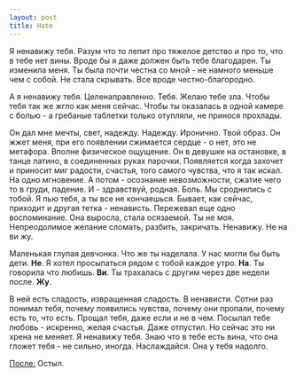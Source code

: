 ```yaml
--- 
layout: post
title: Hate
---
```

Я ненавижу тебя.
Разум что то лепит про тяжелое детство и про то, что в тебе нет вины. Вроде бы я даже должен быть тебе благодарен.
Ты изменила меня. Ты была почти честна со мной - не намного меньше чем с собой. Не стала скрывать.
Все вроде честно-благородно.

А я ненавижу тебя. Целенаправленно. Тебя. Желаю тебе зла. Чтобы тебя так же жгло как меня сейчас. Чтобы ты оказалась
в одной камере с болью - а гребаные таблетки только отупляли, не принося прохлады.

Он дал мне мечты, свет, надежду. Надежду. Иронично. Твой образ.
Он жжет меня, при его появлении сжимается сердце - о нет, это не метафора. Вполне физическое ощущение.
Он в девушке на остановке, в танце латино, в соединенных руках парочки. Появляется когда захочет и приносит миг радости, счастья,
того самого чувства, что я так искал. На одно мгновение. А потом - осознание невозможности, сжатие чего то в груди, падение.
И - здравствуй, родная. Боль. Мы сроднились с тобой. Я пью тебя, а ты все не кончаешься.
Бывает, как сейчас, приходит и другая тетка - ненависть. Пережевал еще одно воспоминание. Она выросла, стала осязаемой.
Ты не моя. Непреодолимое желание сломать, разбить, закричать. Ненавижу. Не на ви жу.

Маленькая глупая девчонка. Что же ты наделала. У нас могли бы быть дети. <strong>Не</strong>. Я хотел просыпаться рядом с тобой каждое утро. <strong>На</strong>.
Ты говорила что любишь. <strong>Ви</strong>. Ты трахалась с другим через две недели после. <strong>Жу</strong>.

В ней есть сладость, извращенная сладость. В ненависти.
Сотни раз понимал тебя, почему появились чувства, почему они пропали, почему есть то, что есть. Прощал тебя, даже если и
не в чем. Посылал тебе любовь - искренно, желая счастья. Даже отпустил. Но сейчас это ни хрена не меняет.
Я ненавижу тебя. Знаю что в тебе есть вина, что она гложет тебя - не сильно, иногда. Наслаждайся. Она у тебя надолго.

<u>После:</u> Остыл.
